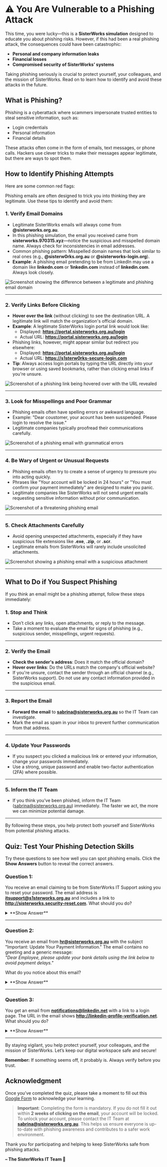 
# **⚠️  You Are Vulnerable to a Phishing Attack**

This time, you were lucky—this is a **SisterWorks simulation** designed to educate you about phishing risks. However, if this had been a real phishing attack, the consequences could have been catastrophic:

- **Personal and company information leaks**
- **Financial losses**
- **Compromised security of SisterWorks’ systems**

Taking phishing seriously is crucial to protect yourself, your colleagues, and the mission of SisterWorks. Read on to learn how to identify and avoid these attacks in the future.

## **What is Phishing?**

Phishing is a cyberattack where scammers impersonate trusted entities to steal sensitive information, such as:

- Login credentials  
- Personal information  
- Financial details  

These attacks often come in the form of emails, text messages, or phone calls. Hackers use clever tricks to make their messages appear legitimate, but there are ways to spot them.


## **How to Identify Phishing Attempts**

Here are some common red flags:


Phishing emails are often designed to trick you into thinking they are legitimate. Use these tips to identify and avoid them:

### **1. Verify Email Domains**
- Legitimate SisterWorks emails will always come from **@sisterworks.org.au**.
- In this phishing simulation, the email you received came from **sisterworks.970315.xyz**—notice the suspicious and misspelled domain name. Always check for inconsistencies in email addresses.
- Common phishing pattern: Misspelled domain names that look similar to real ones (e.g., **@sisterw0rks.org.au** or **@sisterworks-login.org**).
- **Example**: A phishing email pretending to be from LinkedIn may use a domain like **linkedn.com** or **1inkedin.com** instead of **linkedin.com**. Always look closely.

![Screenshot showing the difference between a legitimate and phishing email domain](path/to/screenshot1.png)

---

### **2. Verify Links Before Clicking**
- **Hover over the link** (without clicking) to see the destination URL. A legitimate link will match the organization's official domain.
- **Example**: A legitimate SisterWorks login portal link would look like:
  - Displayed: **https://portal.sisterworks.org.au/login**
  - Actual URL: **https://portal.sisterworks.org.au/login**  
- Phishing links, however, might appear similar but redirect you elsewhere:
  - Displayed: **https://portal.sisterworks.org.au/login**
  - Actual URL: **https://s1sterw0rks-secure-login.com**  
- **Tip**: Always access login portals by typing the URL directly into your browser or using saved bookmarks, rather than clicking email links if you're unsure.  

![Screenshot of a phishing link being hovered over with the URL revealed](path/to/screenshot2.png)

---

### **3. Look for Misspellings and Poor Grammar**
- Phishing emails often have spelling errors or awkward language.  
- Example: "Dear coustomer, your acount has been susspended. Please login to resolve the issue."  
- Legitimate companies typically proofread their communications carefully.  

![Screenshot of a phishing email with grammatical errors](path/to/screenshot3.png)

---

### **4. Be Wary of Urgent or Unusual Requests**
- Phishing emails often try to create a sense of urgency to pressure you into acting quickly.  
- Phrases like "Your account will be locked in 24 hours" or "You must confirm your payment immediately" are designed to make you panic.  
- Legitimate companies like SisterWorks will not send urgent emails requesting sensitive information without prior communication.

![Screenshot of a threatening phishing email](path/to/screenshot4.png)

---

### **5. Check Attachments Carefully**
- Avoid opening unexpected attachments, especially if they have suspicious file extensions like **.exe**, **.zip**, or **.scr**.  
- Legitimate emails from SisterWorks will rarely include unsolicited attachments.

![Screenshot showing a phishing email with a suspicious attachment](path/to/screenshot5.png)

---
## **What to Do if You Suspect Phishing**

If you think an email might be a phishing attempt, follow these steps immediately:

### **1. Stop and Think**
- Don’t click any links, open attachments, or reply to the message.  
- Take a moment to evaluate the email for signs of phishing (e.g., suspicious sender, misspellings, urgent requests).

---

### **2. Verify the Email**
- **Check the sender's address**: Does it match the official domain?  
- **Hover over links**: Do the URLs match the company's official website?  
- If you're unsure, contact the sender through an official channel (e.g., SisterWorks support). Do not use any contact information provided in the suspicious email.

---

### **3. Report the Email**
- **Forward the email** to **[sabrina@sisterworks.org.au](mailto:sabrina@sisterworks.org.au)** so the IT Team can investigate.  
- Mark the email as spam in your inbox to prevent further communication from that address.

---

### **4. Update Your Passwords**
- If you suspect you clicked a malicious link or entered your information, change your passwords immediately.  
- Use a strong, unique password and enable two-factor authentication (2FA) where possible.

---

### **5. Inform the IT Team**
- If you think you’ve been phished, inform the IT Team (sabrina@sisterworks.org.au) immediately. The faster we act, the more we can minimize potential damage.  

---

By following these steps, you help protect both yourself and SisterWorks from potential phishing attacks.



## **Quiz: Test Your Phishing Detection Skills**

Try these questions to see how well you can spot phishing emails. Click the **Show Answers** button to reveal the correct answers.


### **Question 1:**
You receive an email claiming to be from SisterWorks IT Support asking you to reset your password. The email address is **itsupport@s1sterworks.org.au** and includes a link to **http://sisterworks.security-reset.com**. What should you do?

<details>
<summary>**Show Answer**</summary>

✅ **Do not click the link.**  
The email address contains a misspelled domain (**s1sterworks.org.au**) and the link is not from the official SisterWorks domain. Report this email to **[phishing@sisterworks.org.au](mailto:phishing@sisterworks.org.au)**.
</details>

---

### **Question 2:**
You receive an email from **hr@sisterworks.org.au** with the subject "Important: Update Your Payment Information." The email contains no greeting and a generic message:  
*"Dear Employee, please update your bank details using the link below to avoid payment delays."*

What do you notice about this email?

<details>
<summary>**Show Answer**</summary>

✅ **Red flags:**  
- No personalized greeting or context.  
- Urgent language intended to pressure you.  
- Payment-related requests are not typically sent via email.  
Verify the sender by contacting the HR department through official channels.
</details>

---

### **Question 3:**
You get an email from **notifications@linkedin.net** with a link to a login page. The URL in the email shows **http://linkedin-profile-verification.net**. What should you do?

<details>
<summary>**Show Answer**</summary>

✅ **Do not trust the link.**  
The URL is not LinkedIn’s official domain (**linkedin.com**). Always navigate to the site manually by typing **www.linkedin.com** in your browser instead of clicking links in unsolicited emails.
</details>

---

By staying vigilant, you help protect yourself, your colleagues, and the mission of SisterWorks. Let’s keep our digital workspace safe and secure! 

**Remember:** If something seems off, it probably is. Always verify before you trust.



## **Acknowledgment**

Once you’ve completed the quiz, please take a moment to fill out this [Google Form](https://forms.google.com) to acknowledge your learning. 

> **Important**: Completing the form is mandatory. If you do not fill it out within **2 weeks of clicking on the email**, your account will be locked. To unlock your account, please contact the IT Team at **[sabrina@sisterworks.org.au](mailto:sabrina@sisterworks.org.au)**. This helps us ensure everyone is up-to-date with phishing awareness and contributes to a safer work environment.

Thank you for participating and helping to keep SisterWorks safe from phishing attacks.  

**– The SisterWorks IT Team 🚀**

